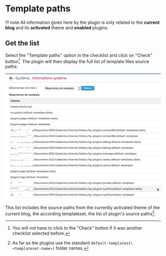 Template paths
==============

!!! note
	All information given here by the plugin is only related to the **current blog** and its **activated** theme and **enabled** plugins.


Get the list
------------

Select the "Template paths" option in the checklist and click on "Check" button[^1]. The plugin will then display the full list of template files source paths:

![Template paths list](../img/sysinfo-tpl-paths.jpg)

This list includes the source paths from the currently activated theme of the current blog, the according templateset, the list of plugin's source paths[^2].

[^1]: You will not have to click to the "Check" button if it was another checklist selected before.

[^2]: As far as the plugins use the standard ```default-templates[\<templateset-name>]``` folder names.
